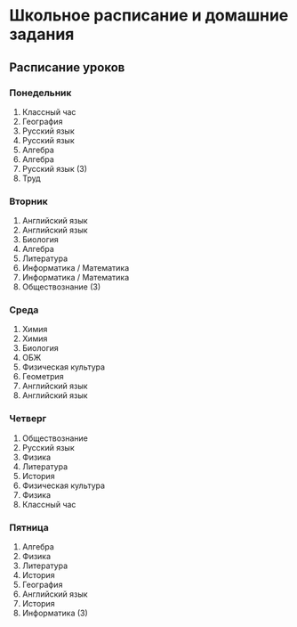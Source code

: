 # Школьное расписание и домашние задания

## Расписание уроков

### Понедельник
1. Классный час  
2. География  
3. Русский язык  
4. Русский язык  
5. Алгебра  
6. Алгебра  
7. Русский язык (3)  
8. Труд

### Вторник
1. Английский язык  
2. Английский язык  
3. Биология  
4. Алгебра  
5. Литература  
6. Информатика / Математика  
7. Информатика / Математика  
8. Обществознание (3)

### Среда
1. Химия  
2. Химия  
3. Биология  
4. ОБЖ  
5. Физическая культура  
6. Геометрия  
7. Английский язык  
8. Английский язык

### Четверг
1. Обществознание  
2. Русский язык  
3. Физика  
4. Литература  
5. История  
6. Физическая культура  
7. Физика  
8. Классный час

### Пятница
1. Алгебра  
2. Физика  
3. Литература  
4. История  
5. География  
6. Английский язык  
7. История  
8. Информатика (3)
